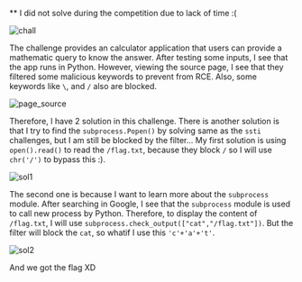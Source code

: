 ** I did not solve during the competition due to lack of time :(

![chall](https://github.com/user-attachments/assets/71648089-1dd6-4015-b11b-7ec5942bd0a0)


The challenge provides an calculator application that users can provide a mathematic query to know the answer. After testing some inputs, I see that the app runs in Python. However, viewing the source page, I see that they filtered some malicious keywords to prevent from RCE. Also, some keywords like `\`, and `/` also are blocked.

![page_source](https://github.com/user-attachments/assets/8f4b8fbe-2827-452e-ad16-b0498da3c1e4)


Therefore, I have 2 solution in this challenge. There is another solution is that I try to find the `subprocess.Popen()` by solving same as the `ssti` challenges, but I am still be blocked by the filter... My first solution is using `open().read()` to read the `/flag.txt`, because they block `/` so I will use `chr('/')` to bypass this :).

![sol1](https://github.com/user-attachments/assets/884008ce-5560-43e9-9244-e2a52004e390)


The second one is because I want to learn more about the `subprocess` module. After searching in Google, I see that the `subprocess` module is used to call new process by Python. Therefore, to display the content of `/flag.txt`, I will use `subprocess.check_output(["cat","/flag.txt"])`. But the filter will block the `cat`, so whatif I use this `'c'+'a'+'t'`.

![sol2](https://github.com/user-attachments/assets/ff52d794-1f5a-492a-8b60-1cfef652c209)


And we got the flag XD
